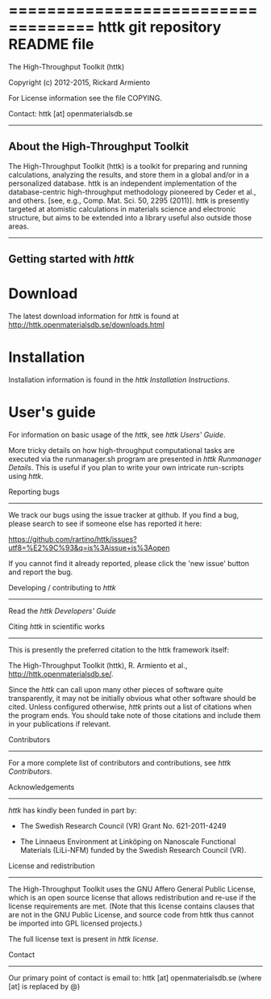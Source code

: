 ===================================
  httk git repository README file
===================================

The High-Throughput Toolkit (httk)

Copyright (c) 2012-2015, Rickard Armiento

For License information see the file COPYING.

Contact: httk [at] openmaterialsdb.se

-------------------------------------
  About the High-Throughput Toolkit
-------------------------------------

The High-Throughput Toolkit (httk) is a toolkit for preparing and
running calculations, analyzing the results, and store them in a
global and/or in a personalized database. httk is an independent
implementation of the database-centric high-throughput methodology
pioneered by Ceder et al., and others.
[see, e.g., Comp. Mat. Sci. 50, 2295 (2011)]. httk is presently targeted at
atomistic calculations in materials science and electronic
structure, but aims to be extended into a library useful also
outside those areas.

-------------------------------
  Getting started with *httk*
-------------------------------

Download
========

The latest download information for *httk* is found at
   http://httk.openmaterialsdb.se/downloads.html


Installation
============

Installation information is found in the *httk Installation
Instructions*.


User's guide
============

For information on basic usage of the *httk*, see *httk Users' Guide*.

More tricky details on how high-throughput computational tasks are
executed via the runmanager.sh program are presented in *httk
Runmanager Details*. This is useful if you plan to write your own
intricate run-scripts using *httk*.


Reporting bugs
**************

We track our bugs using the issue tracker at github. 
If you find a bug, please search to see if someone else
has reported it here:

  https://github.com/rartino/httk/issues?utf8=%E2%9C%93&q=is%3Aissue+is%3Aopen

If you cannot find it already reported, please click the 'new issue' 
button and report the bug.


Developing / contributing to *httk*
***********************************

Read the *httk Developers' Guide*


Citing *httk* in scientific works
*********************************

This is presently the preferred citation to the httk framework itself:

   The High-Throughput Toolkit (httk), R. Armiento et al., http://httk.openmaterialsdb.se/.

Since the *httk* can call upon many other pieces of software quite
transparently, it may not be initially obvious what other software
should be cited. Unless configured otherwise, *httk* prints out a list
of citations when the program ends. You should take note of those
citations and include them in your publications if relevant.


Contributors
************

For a more complete list of contributors and contributions, see *httk
Contributors*.


Acknowledgements
****************

*httk* has kindly been funded in part by:
   * The Swedish Research Council (VR) Grant No. 621-2011-4249

   * The Linnaeus Environment at Linköping on Nanoscale Functional
     Materials (LiLi-NFM) funded by the Swedish Research Council (VR).


License and redistribution
**************************

The High-Throughput Toolkit uses the GNU Affero General Public
License, which is an open source license that allows redistribution
and re-use if the license requirements are met. (Note that this
license contains clauses that are not in the GNU Public License, and
source code from httk thus cannot be imported into GPL licensed
projects.)

The full license text is present in *httk license*.


Contact
*******

Our primary point of contact is email to: httk [at] openmaterialsdb.se
(where [at] is replaced by @)
